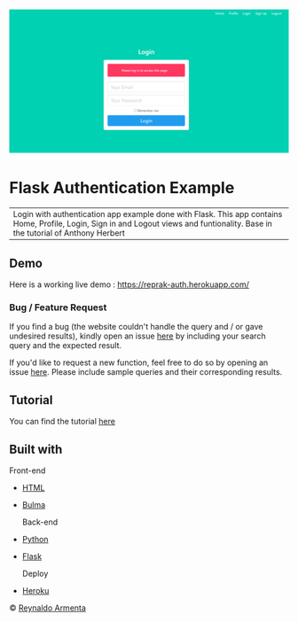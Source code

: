 # ![Flask-Authentication-Example](https://github.com/Reprak11/Portafolio-Reprak11/blob/master/css/images/flask-auth.PNG)
# Flask Authentication Example
<table>
<tr>
<td>
  Login with authentication app example done with Flask. This app contains Home, Profile, Login, Sign in and Logout views and funtionality.
  Base in the tutorial of Anthony Herbert
</td>
</tr>
</table>


## Demo
Here is a working live demo : https://reprak-auth.herokuapp.com/ 

### Bug / Feature Request

If you find a bug (the website couldn't handle the query and / or gave undesired results), kindly open an issue [here](https://github.com/Reprak11/flask-auth-app/issues/new) by including your search query and the expected result.

If you'd like to request a new function, feel free to do so by opening an issue [here](https://github.com/Reprak11/flask-auth-app/issues/new). Please include sample queries and their corresponding results.

## Tutorial

You can find the tutorial [here](https://www.digitalocean.com/community/tutorials/how-to-add-authentication-to-your-app-with-flask-login)

## Built with 
  Front-end
- [HTML](https://www.w3schools.com/html/) 
- [Bulma](https://bulma.io/)

  Back-end
- [Python](https://www.python.org/)
- [Flask](https://flask.palletsprojects.com/en/1.1.x/)

  Deploy
- [Heroku](www.heroku.com)

© [Reynaldo Armenta ](https://github.com/Reprak11)
